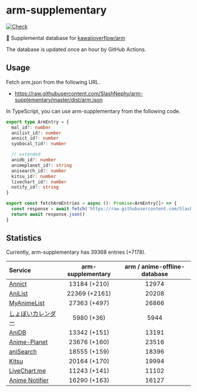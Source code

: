 # arm-supplementary

[![Check](https://github.com/SlashNephy/arm-supplementary/actions/workflows/check-node.yml/badge.svg)](https://github.com/SlashNephy/arm-supplementary/actions/workflows/check-node.yml)

💊 Supplemental database for [kawaiioverflow/arm](https://github.com/kawaiioverflow/arm)

The database is updated once an hour by GitHub Actions.

## Usage

Fetch arm.json from the following URL.

- https://raw.githubusercontent.com/SlashNephy/arm-supplementary/master/dist/arm.json

In TypeScript, you can use arm-supplementary from the following code.

```TypeScript
export type ArmEntry = {
  mal_id?: number
  anilist_id?: number
  annict_id?: number
  syobocal_tid?: number

  // extended
  anidb_id?: number
  animeplanet_id?: string
  anisearch_id?: number
  kitsu_id?: number
  livechart_id?: number
  notify_id?: string
}

export const fetchArmEntries = async (): Promise<ArmEntry[]> => {
  const response = await fetch('https://raw.githubusercontent.com/SlashNephy/arm-supplementary/master/dist/arm.json')
  return await response.json()
}
```

## Statistics

Currently, arm-supplementary has 39368 entries (+7178).

| Service                                     | arm-supplementary | arm / anime-offline-database |
| :------------------------------------------ | :---------------: | :--------------------------: |
| [Annict](https://annict.com)                |   13184 (+210)    |            12974             |
| [AniList](https://anilist.co)               |   22369 (+2161)   |            20208             |
| [MyAnimeList](https://myanimelist.net)      |   27363 (+497)    |            26866             |
| [しょぼいカレンダー](https://cal.syoboi.jp) |    5980 (+36)     |             5944             |
| [AniDB](https://anidb.net)                  |   13342 (+151)    |            13191             |
| [Anime-Planet](https://anime-planet.com)    |   23676 (+160)    |            23516             |
| [aniSearch](https://anisearch.com)          |   18555 (+159)    |            18396             |
| [Kitsu](https://kitsu.io)                   |   20164 (+170)    |            19994             |
| [LiveChart.me](https://livechart.me)        |   11243 (+141)    |            11102             |
| [Anime Notifier](https://notify.moe)        |   16290 (+163)    |            16127             |
